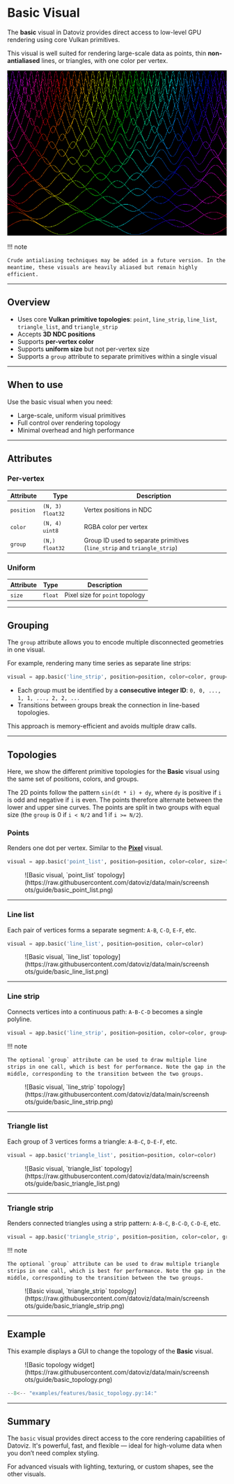 # Basic Visual

The **basic** visual in Datoviz provides direct access to low-level GPU rendering using core Vulkan primitives.

This visual is well suited for rendering large-scale data as points, thin **non-antialiased** lines, or triangles, with one color per vertex.

![Basic visual with `line_strip` topology](https://raw.githubusercontent.com/datoviz/data/main/gallery/visuals/basic.png)

!!! note

    Crude antialiasing techniques may be added in a future version. In the meantime, these visuals are heavily aliased but remain highly efficient.

---

## Overview

- Uses core **Vulkan primitive topologies**: `point`, `line_strip`, `line_list`, `triangle_list`, and `triangle_strip`
- Accepts **3D NDC positions**
- Supports **per-vertex color**
- Supports **uniform size** but not per-vertex size
- Supports a `group` attribute to separate primitives within a single visual

---

## When to use

Use the basic visual when you need:

- Large-scale, uniform visual primitives
- Full control over rendering topology
- Minimal overhead and high performance

---

## Attributes

### Per-vertex

| Attribute  | Type             | Description                                 |
|------------|------------------|---------------------------------------------|
| `position` | `(N, 3) float32` | Vertex positions in NDC                     |
| `color`    | `(N, 4) uint8`   | RGBA color per vertex                       |
| `group`    | `(N,) float32`   | Group ID used to separate primitives (`line_strip` and `triangle_strip`) |

### Uniform

| Attribute | Type   | Description                     |
|-----------|--------|---------------------------------|
| `size`    | `float`  | Pixel size for `point` topology |

---

## Grouping

The `group` attribute allows you to encode multiple disconnected geometries in one visual.

For example, rendering many time series as separate line strips:

```python
visual = app.basic('line_strip', position=position, color=color, group=group)
```

* Each group must be identified by a **consecutive integer ID**: `0, 0, ..., 1, 1, ..., 2, 2, ...`
* Transitions between groups break the connection in line-based topologies.

This approach is memory-efficient and avoids multiple draw calls.

---

## Topologies

Here, we show the different primitive topologies for the **Basic** visual using the same set of positions, colors, and groups.

The 2D points follow the pattern `sin(dt * i) + dy`, where `dy` is positive if `i` is odd and negative if `i` is even. The points therefore alternate between the lower and upper sine curves. The points are split in two groups with equal size (the `group` is 0 if `i < N/2` and 1 if `i >= N/2`).

### Points

Renders one dot per vertex. Similar to the [**Pixel**](pixel.md) visual.

```python
visual = app.basic('point_list', position=position, color=color, size=5)
```

<figure markdown="span">
![Basic visual, `point_list` topology](https://raw.githubusercontent.com/datoviz/data/main/screenshots/guide/basic_point_list.png)
</figure>

---

### Line list

Each pair of vertices forms a separate segment: `A-B`, `C-D`, `E-F`, etc.

```python
visual = app.basic('line_list', position=position, color=color)
```

<figure markdown="span">
![Basic visual, `line_list` topology](https://raw.githubusercontent.com/datoviz/data/main/screenshots/guide/basic_line_list.png)
</figure>

---

### Line strip

Connects vertices into a continuous path: `A-B-C-D` becomes a single polyline.

```python
visual = app.basic('line_strip', position=position, color=color, group=group)
```

!!! note

    The optional `group` attribute can be used to draw multiple line strips in one call, which is best for performance. Note the gap in the middle, corresponding to the transition between the two groups.

<figure markdown="span">
![Basic visual, `line_strip` topology](https://raw.githubusercontent.com/datoviz/data/main/screenshots/guide/basic_line_strip.png)
</figure>

---

### Triangle list

Each group of 3 vertices forms a triangle: `A-B-C`, `D-E-F`, etc.

```python
visual = app.basic('triangle_list', position=position, color=color)
```

<figure markdown="span">
![Basic visual, `triangle_list` topology](https://raw.githubusercontent.com/datoviz/data/main/screenshots/guide/basic_triangle_list.png)
</figure>

---

### Triangle strip

Renders connected triangles using a strip pattern: `A-B-C`, `B-C-D`, `C-D-E`, etc.

```python
visual = app.basic('triangle_strip', position=position, color=color, group=group)
```

!!! note

    The optional `group` attribute can be used to draw multiple triangle strips in one call, which is best for performance. Note the gap in the middle, corresponding to the transition between the two groups.

<figure markdown="span">
![Basic visual, `triangle_strip` topology](https://raw.githubusercontent.com/datoviz/data/main/screenshots/guide/basic_triangle_strip.png)
</figure>

---

## Example

This example displays a GUI to change the topology of the **Basic** visual.

<figure markdown="span">
![Basic topology widget](https://raw.githubusercontent.com/datoviz/data/main/screenshots/guide/basic_topology.png)
</figure>

```python
--8<-- "examples/features/basic_topology.py:14:"
```

---

## Summary

The `basic` visual provides direct access to the core rendering capabilities of Datoviz. It's powerful, fast, and flexible — ideal for high-volume data when you don’t need complex styling.

For advanced visuals with lighting, texturing, or custom shapes, see the other visuals.
